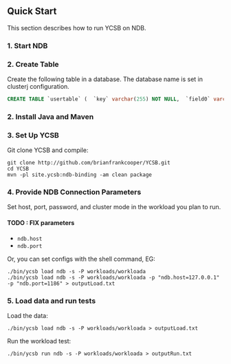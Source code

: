 <!--
Copyright (c) 2014 - 2021 YCSB contributors. All rights reserved.

Licensed under the Apache License, Version 2.0 (the "License"); you
may not use this file except in compliance with the License. You
may obtain a copy of the License at

http://www.apache.org/licenses/LICENSE-2.0

Unless required by applicable law or agreed to in writing, software
distributed under the License is distributed on an "AS IS" BASIS,
WITHOUT WARRANTIES OR CONDITIONS OF ANY KIND, either express or
implied. See the License for the specific language governing
permissions and limitations under the License. See accompanying
LICENSE file.
-->

## Quick Start

This section describes how to run YCSB on NDB. 

### 1. Start NDB

### 2. Create Table

Create the following table in a database. The database name is set in clusterj configuration.

```sql
CREATE TABLE `usertable` (  `key` varchar(255) NOT NULL,  `field0` varchar(255) DEFAULT NULL,  `field1` varchar(255) DEFAULT NULL,  `field2` varchar(255) DEFAULT NULL,  `field3` varchar(255) DEFAULT NULL,  `field4` varchar(255) DEFAULT NULL,  `field5` varchar(255) DEFAULT NULL,  `field6` varchar(255) DEFAULT NULL,  `field7` varchar(255) DEFAULT NULL,  `field8` varchar(255) DEFAULT NULL,  `field9` varchar(255) DEFAULT NULL,  PRIMARY KEY (`key`)  ) 
```
### 2. Install Java and Maven



### 3. Set Up YCSB

Git clone YCSB and compile:

    git clone http://github.com/brianfrankcooper/YCSB.git
    cd YCSB
    mvn -pl site.ycsb:ndb-binding -am clean package

### 4. Provide NDB Connection Parameters
    
Set host, port, password, and cluster mode in the workload you plan to run. 

#### TODO : FIX parameters
- `ndb.host`
- `ndb.port`

Or, you can set configs with the shell command, EG:

    ./bin/ycsb load ndb -s -P workloads/workloada
    ./bin/ycsb load ndb -s -P workloads/workloada -p "ndb.host=127.0.0.1" -p "ndb.port=1186" > outputLoad.txt

### 5. Load data and run tests

Load the data:

    ./bin/ycsb load ndb -s -P workloads/workloada > outputLoad.txt

Run the workload test:

    ./bin/ycsb run ndb -s -P workloads/workloada > outputRun.txt

